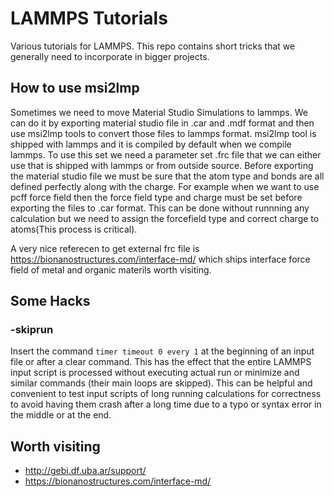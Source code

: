 # LAMMPS Tutorials

Various tutorials for LAMMPS. This repo contains short tricks that we generally need to incorporate in bigger projects.

## How to use msi2lmp

Sometimes we need to move Material Studio Simulations to lammps. We can do it by exporting material studio file in .car and .mdf format and then use msi2lmp tools to convert those files to lammps format. msi2lmp tool is shipped with lammps and it is compiled by default when we compile lammps. To use this set we need a parameter set .frc file that we can either use that is shipped with lammps or from outside source. Before exporting the material studio file we must be sure that the atom type and bonds are all defined perfectly along with the charge. For example when we want to use pcff force field then the force field type and charge must be set before exporting the files to .car format. This can be done without runnning any calculation but we need to assign the forcefield type and correct charge to atoms(This process is critical).

A very nice referecen to get external frc file is https://bionanostructures.com/interface-md/ which ships interface force field of metal and organic materils worth visiting.


## Some Hacks

### -skiprun

Insert the command `timer timeout 0 every 1` at the beginning of an input file or after a clear command. This has the effect that the entire LAMMPS input script is processed without executing actual run or minimize and similar commands (their main loops are skipped). This can be helpful and convenient to test input scripts of long running calculations for correctness to avoid having them crash after a long time due to a typo or syntax error in the middle or at the end.

## Worth visiting
* http://gebi.df.uba.ar/support/
* https://bionanostructures.com/interface-md/
